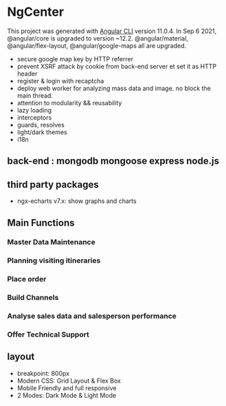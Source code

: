 # NgCenter

This project was generated with [Angular CLI](https://github.com/angular/angular-cli) version 11.0.4. In Sep 6 2021, @angular/core is upgraded to version ~12.2. @angular/material, @angular/flex-layout, @angular/google-maps all are upgraded.

- secure google map key by HTTP referrer
- prevent XSRF attack by cookie from back-end server et set it as HTTP header
- register & login with recaptcha
- deploy web worker for analyzing mass data and image. no block the main thread.
- attention to modularity && reusability
- lazy loading
- interceptors
- guards, resolves
- light/dark themes
- i18n

## back-end : mongodb mongoose express node.js

## third party packages

- ngx-echarts v7.x: show graphs and charts

## Main Functions

### Master Data Maintenance

### Planning visiting itineraries

### Place order

### Build Channels

### Analyse sales data and salesperson performance

### Offer Technical Support

## layout

- breakpoint: 800px
- Modern CSS: Grid Layout & Flex Box
- Mobile Friendly and full responsive
- 2 Modes: Dark Mode & Light Mode
